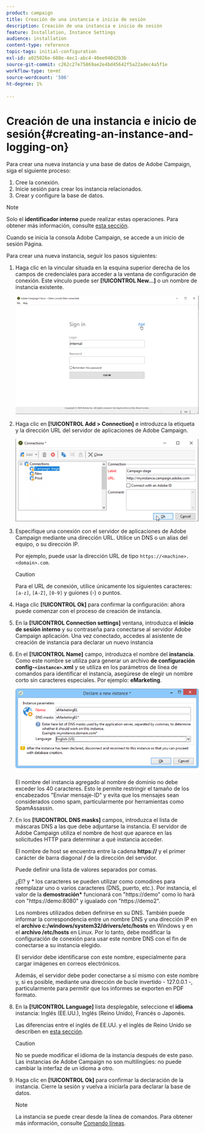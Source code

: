 ```yaml
---
product: campaign
title: Creación de una instancia e inicio de sesión
description: Creación de una instancia e inicio de sesión
feature: Installation, Instance Settings
audience: installation
content-type: reference
topic-tags: initial-configuration
exl-id: a025026e-688e-4ec1-abc4-40ee040d2b3b
source-git-commit: c262c27e75869ae2e4bd45642f5a22adec4a5f1e
workflow-type: tm+mt
source-wordcount: '586'
ht-degree: 1%

---
```


# Creación de una instancia e inicio de sesión{#creating-an-instance-and-logging-on}



Para crear una nueva instancia y una base de datos de Adobe Campaign, siga el siguiente proceso:

1. Cree la conexión.
1. Inicie sesión para crear los instancia relacionados.
1. Crear y configure la base de datos.

>[!NOTE]
>
>Solo el **identificador interno** puede realizar estas operaciones. Para obtener más información, consulte [esta sección](../../installation/using/configuring-campaign-server.md#internal-identifier).

Cuando se inicia la consola Adobe Campaign, se accede a un inicio de sesión Página.

Para crear una nueva instancia, seguir los pasos siguientes:

1. Haga clic en la vincular situada en la esquina superior derecha de los campos de credenciales para acceder a la ventana de configuración de conexión. Este vínculo puede ser **[!UICONTROL New...]** o un nombre de instancia existente.

   ![](assets/s_ncs_install_define_connection_01.png)

1. Haga clic en **[!UICONTROL Add > Connection]** e introduzca la etiqueta y la dirección URL del servidor de aplicaciones de Adobe Campaign.

   ![](assets/s_ncs_install_define_connection_02.png)

1. Especifique una conexión con el servidor de aplicaciones de Adobe Campaign mediante una dirección URL. Utilice un DNS o un alias del equipo, o su dirección IP.

   Por ejemplo, puede usar la dirección URL de tipo `https://<machine>.<domain>.com`.

   >[!CAUTION]
   >
   >Para el URL de conexión, utilice únicamente los siguientes caracteres: `[a-z]`, `[A-Z]`, `[0-9]` y guiones (-) o puntos.

1. Haga clic **[!UICONTROL Ok]** para confirmar la configuración: ahora puede comenzar con el proceso de creación de instancia.
1. En la **[!UICONTROL Connection settings]** ventana, introduzca el **inicio de sesión interno** y su contraseña para conectarse al servidor Adobe Campaign aplicación. Una vez conectado, accedes al asistente de creación de instancia para declarar un nuevo instancia
1. En el **[!UICONTROL Name]** campo, introduzca el nombre del **instancia**. Como este nombre se utiliza para generar un archivo **de configuración config-`<instance>`.xml** y se utiliza en los parámetros de línea de comandos para identificar el instancia, asegúrese de elegir un nombre corto sin caracteres especiales. Por ejemplo: **eMarketing**.

   ![](assets/s_ncs_install_create_instance.png)

   El nombre del instancia agregado al nombre de dominio no debe exceder los 40 caracteres. Esto le permite restringir el tamaño de los encabezados &quot;Enviar mensaje-ID&quot; y evita que los mensajes sean considerados como spam, particularmente por herramientas como SpamAssassin.

1. En los **[!UICONTROL DNS masks]** campos, introduzca el lista de máscaras DNS a las **&#x200B;**&#x200B;que debe adjuntarse la instancia. El servidor de Adobe Campaign utiliza el nombre de host que aparece en las solicitudes HTTP para determinar a qué instancia acceder.

   El nombre de host se encuentra entre la cadena **https://** y el primer carácter de barra diagonal **/** de la dirección del servidor.

   Puede definir una lista de valores separados por comas.

   ¿El? y &#42; los caracteres se pueden utilizar como comodines para reemplazar uno o varios caracteres (DNS, puerto, etc.). Por instancia, el valor de la **demostración&#42;** funcionará con &quot;https://demo&quot; como lo hará con &quot;https://demo:8080&quot; y igualado con &quot;https://demo2&quot;.

   Los nombres utilizados deben definirse en su DNS. También puede informar la correspondencia entre un nombre DNS y una dirección IP en el **archivo c:/windows/system32/drivers/etc/hosts** en Windows y en el **archivo /etc/hosts** en Linux. Por lo tanto, debe modificar la configuración de conexión para usar este nombre DNS con el fin de conectarse a su instancia elegido.

   El servidor debe identificarse con este nombre, especialmente para cargar imágenes en correos electrónicos.

   Además, el servidor debe poder conectarse a sí mismo con este nombre y, si es posible, mediante una dirección de bucle invertido - 127.0.0.1 -, particularmente para permitir que los informes se exporten en PDF formato.

1. En la **[!UICONTROL Language]** lista desplegable, seleccione el **idioma** instancia: Inglés (EE.UU.), Inglés (Reino Unido), Francés o Japonés.

   Las diferencias entre el inglés de EE.UU. y el inglés de Reino Unido se describen en [esta sección](../../platform/using/adobe-campaign-workspace.md#date-and-time).

   >[!CAUTION]
   >
   >No se puede modificar el idioma de la instancia después de este paso. Las instancias de Adobe Campaign no son multilingües: no puede cambiar la interfaz de un idioma a otro.

1. Haga clic en **[!UICONTROL Ok]** para confirmar la declaración de la instancia. Cierre la sesión y vuelva a iniciarla para declarar la base de datos.

   >[!NOTE]
   >
   >La instancia se puede crear desde la línea de comandos. Para obtener más información, consulte [Comando líneas](../../installation/using/command-lines.md).
